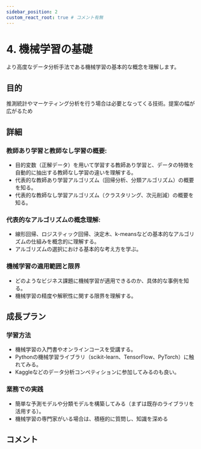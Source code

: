 ```yaml
---
sidebar_position: 2
custom_react_root: true # コメント有無
---
```


# 4. 機械学習の基礎

より高度なデータ分析手法である機械学習の基本的な概念を理解します。

## 目的

推測統計やマーケティング分析を行う場合は必要となってくる技術。提案の幅が広がるため

## 詳細

### 教師あり学習と教師なし学習の概要:

- 目的変数（正解データ）を用いて学習する教師あり学習と、データの特徴を自動的に抽出する教師なし学習の違いを理解する。
- 代表的な教師あり学習アルゴリズム（回帰分析、分類アルゴリズム）の概要を知る。
- 代表的な教師なし学習アルゴリズム（クラスタリング、次元削減）の概要を知る。

### 代表的なアルゴリズムの概念理解:

- 線形回帰、ロジスティック回帰、決定木、k-meansなどの基本的なアルゴリズムの仕組みを概念的に理解する。
- アルゴリズムの選択における基本的な考え方を学ぶ。

### 機械学習の適用範囲と限界

- どのようなビジネス課題に機械学習が適用できるのか、具体的な事例を知る。
- 機械学習の精度や解釈性に関する限界を理解する。

## 成長プラン

### 学習方法

- 機械学習の入門書やオンラインコースを受講する。
- Pythonの機械学習ライブラリ（scikit-learn、TensorFlow、PyTorch）に触れてみる。
- Kaggleなどのデータ分析コンペティションに参加してみるのも良い。

### 業務での実践

- 簡単な予測モデルや分類モデルを構築してみる（まずは既存のライブラリを活用する）。
- 機械学習の専門家がいる場合は、積極的に質問し、知識を深める

## コメント
